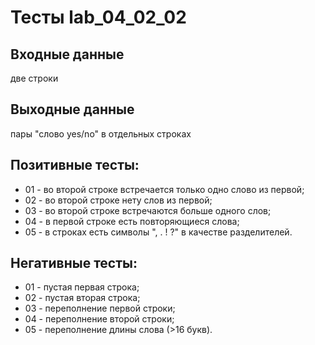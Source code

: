 # Тесты lab_04_02_02

## Входные данные
две строки

## Выходные данные
пары "слово yes/no" в отдельных строках

## Позитивные тесты:
- 01 - во второй строке встречается только одно слово из первой;
- 02 - во второй строке нету слов из первой;
- 03 - во второй строке встречаются больше одного слов;
- 04 - в первой строке есть повторяющиеся слова;
- 05 - в строках есть символы ", . ! ?" в качестве разделителей.

## Негативные тесты:
- 01 - пустая первая строка;
- 02 - пустая вторая строка;
- 03 - переполнение первой строки;
- 04 - переполнение второй строки;
- 05 - переполнение длины слова (>16 букв).